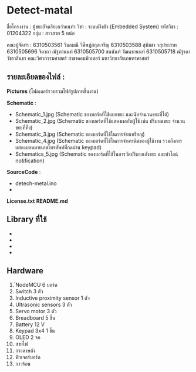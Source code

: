 # Detect-matal
ชื่อโครงงาน : ตู้ขยะอัจฉริยะกว่าคนทำ
วิชา : ระบบฝังตัว (Embedded System) 
รหัสวิชา : 01204322
กลุ่ม : สาวสวย 5 หน่อ

คณะผู้จัดทำ :
6310503561 วิมลมณี วิศิษฎ์สกุลเจริญ
6310503588 สุพิชชา วสุประสาท
6310505696 จิดาภา ณัฐภานนท์
6310505700 ชนนันท์ วัฒนชานนท์
6310505718 ณัฐรดา วัชราสินธร
คณะวิศวกรรมศาสตร์ สาขาคอมพิวเตอร์ มหาวิทยาลัยเกษตรศาสตร์

## รายละเอียดของไฟล์ :
**Pictures** (โฟลเดอร์รวบรวมไฟล์รูปภาพชิ้นงาน)

**Schematic** :
- Schematic_1.jpg (Schematic ของบอร์ดที่ใช้แยกขยะ และนับจำนวนขยะที่ได้)
- Schematic_2.jpg (Schematic ของบอร์ดที่ใช้แสดงผลกับผู้ใช้ เช่น ปริมาณขยะ จำนวนขยะที่ทิ้ง)
- Schematic_3.jpg (Schematic ของบอร์ดที่ใช้ในการจ่ายเหรียญ)
- Schematic_4.jpg (Schematic ของบอร์ดที่ใช้ในการจำเครดิตของผู้ใช้งาน รวมถึงการแสดงผลหมายเลขโทรศัพท์ที่กดผ่าน keypad)
- Schematics_5.jpg (Schematic ของบอร์ดที่ใช้ในการวัดปริมาณถังขยะ และทำไลน์ notification)

**SourceCode** :
- detech-metal.ino
- 

	

**License.txt**
**README.md**		

## Library ที่ใช้
- 
-
-
-

## Hardware
1. ์NodeMCU 6 บอร์ด
2. Switch 3 ตัว
3. Inductive proximity sensor 1 ตัว
4. Ultrasonic sensors 3 ตัว
5. Servo motor 3 ตัว
6. Breadboard 5 ชิ้น
7. Battery 12 V
8. Keypad 3x4 1 ชิ้น
9. OLED 2 จอ
10. สายไฟ
11. กระดาษลัง
12. ฟิวเจอร์บอร์ด
13. กาวร้อน
